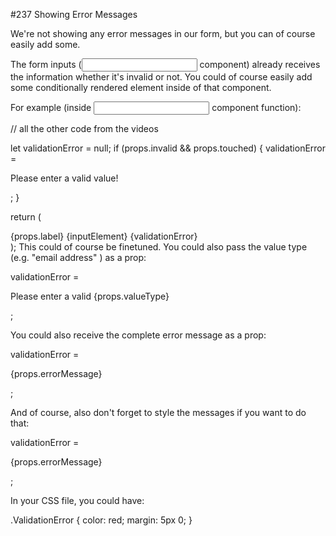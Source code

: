 #237 Showing Error Messages

We're not showing any error messages in our form, but you can of course easily add some.

The form inputs (<Input />  component) already receives the information whether it's invalid or not. You could of course easily add some conditionally rendered element inside of that component.

For example (inside <Input />  component function):

// all the other code from the videos
 
let validationError = null;
if (props.invalid && props.touched) {
    validationError = <p>Please enter a valid value!</p>;
}
 
return (
     <div className={classes.Input}>
         <label className={classes.Label}>{props.label}</label>
         {inputElement}
         {validationError}
     </div>
 );
This could of course be finetuned. You could also pass the value type (e.g. "email address" ) as a prop:

validationError = <p>Please enter a valid {props.valueType}</p>; 

You could also receive the complete error message as a prop:

validationError = <p>{props.errorMessage}</p>; 

And of course, also don't forget to style the messages if you want to do that:

validationError = <p className={classes.ValidationError}>{props.errorMessage}</p>;

In your CSS file, you could have:

.ValidationError {
    color: red;
    margin: 5px 0;
} 
